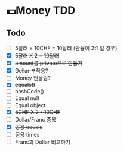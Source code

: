 # 💵Money TDD

## Todo
- [ ] 5달러 + 10CHF = 10달러 (환율이 2:1 일 경우)
- [x] ~~5달러 X 2 = 10달러~~
- [x] ~~amount를 private으로 만들기~~
- [x] ~~Dollar 부작용?~~
- [ ] Money 반올림?
- [x] ~~equals()~~
- [ ] hashCode()
- [ ] Equal null
- [ ] Equal object
- [x] ~~5CHF X 2 - 10CHF~~
- [ ] Dollar/Franc 중복
- [x] ~~공용 equals~~
- [ ] 공용 times
- [ ] Franc과 Dollar 비교하기
